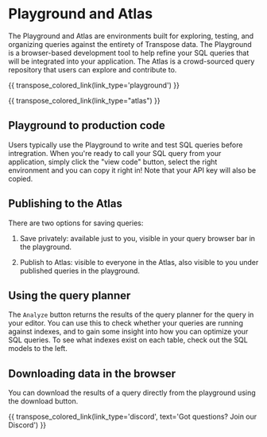 # Playground and Atlas

The Playground and Atlas are environments built for exploring, testing, and organizing queries against the entirety of Transpose data. The Playground is a browser-based development tool to help refine your SQL queries that will be integrated into your application. The Atlas is a crowd-sourced query repository that users can explore and contribute to.

{{ transpose_colored_link(link_type='playground') }}

{{ transpose_colored_link(link_type="atlas") }}

## Playground to production code
Users typically use the Playground to write and test SQL queries before intregration. When you're ready to call your SQL query from your application, simply click the "view code" button, select the right environment and you can copy it right in! Note that your API key will also be copied.


## Publishing to the Atlas
There are two options for saving queries:

1. Save privately: available just to you, visible in your query browser bar in the playground.

2. Publish to Atlas: visible to everyone in the Atlas, also visible to you under published queries in the playground.


## Using the query planner
The `Analyze` button returns the results of the query planner for the query in your editor. You can use this to check whether your queries are running against indexes, and to gain some insight into how you can optimize your SQL queries. To see what indexes exist on each table, check out the SQL models to the left.


## Downloading data in the browser
You can download the results of a query directly from the playground using the download button.

{{ transpose_colored_link(link_type='discord', text='Got questions?  Join our Discord') }}
